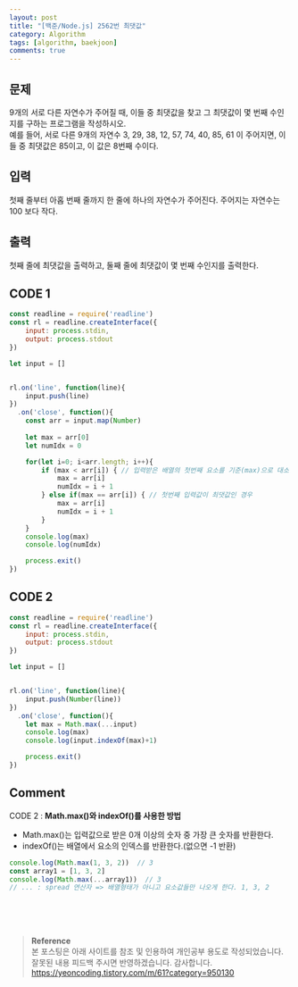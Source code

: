 ```yaml
---
layout: post
title: "[백준/Node.js] 2562번 최댓값"
category: Algorithm
tags: [algorithm, baekjoon]
comments: true
---
```


## 문제
9개의 서로 다른 자연수가 주어질 때, 이들 중 최댓값을 찾고 그 최댓값이 몇 번째 수인지를 구하는 프로그램을 작성하시오.   
예를 들어, 서로 다른 9개의 자연수
3, 29, 38, 12, 57, 74, 40, 85, 61
이 주어지면, 이들 중 최댓값은 85이고, 이 값은 8번째 수이다.

## 입력
첫째 줄부터 아홉 번째 줄까지 한 줄에 하나의 자연수가 주어진다. 주어지는 자연수는 100 보다 작다.

## 출력
첫째 줄에 최댓값을 출력하고, 둘째 줄에 최댓값이 몇 번째 수인지를 출력한다.

## CODE 1
```javascript
const readline = require('readline')
const rl = readline.createInterface({
    input: process.stdin,
    output: process.stdout
})

let input = []


rl.on('line', function(line){
    input.push(line)
})
  .on('close', function(){
    const arr = input.map(Number)
    
    let max = arr[0]
    let numIdx = 0

    for(let i=0; i<arr.length; i++){
        if (max < arr[i]) { // 입력받은 배열의 첫번째 요소를 기준(max)으로 대소 비교해 나간다
            max = arr[i]
            numIdx = i + 1 
        } else if(max == arr[i]) { // 첫번째 입력값이 최댓값인 경우
            max = arr[i]
            numIdx = i + 1
        }
    }
    console.log(max)
    console.log(numIdx)

    process.exit()
})
```

## CODE 2
```javascript
const readline = require('readline')
const rl = readline.createInterface({
    input: process.stdin,
    output: process.stdout
})

let input = []


rl.on('line', function(line){
    input.push(Number(line))
})
  .on('close', function(){
    let max = Math.max(...input)  
    console.log(max)
    console.log(input.indexOf(max)+1)

    process.exit()
})
```

## Comment
CODE 2 : **Math.max()와 indexOf()를 사용한 방법**
- Math.max()는 입력값으로 받은 0개 이상의 숫자 중 가장 큰 숫자를 반환한다.
- indexOf()는 배열에서 요소의 인덱스를 반환한다.(없으면 -1 반환)

```javascript
console.log(Math.max(1, 3, 2))  // 3
const array1 = [1, 3, 2]
console.log(Math.max(...array1))  // 3  
// ... : spread 연산자 => 배열형태가 아니고 요소값들만 나오게 한다. 1, 3, 2
```

<br>
<br>
<br>

>**Reference**   
본 포스팅은 아래 사이트를 참조 및 인용하여 개인공부 용도로 작성되었습니다.   
잘못된 내용 피드백 주시면 반영하겠습니다. 감사합니다.   
[https://yeoncoding.tistory.com/m/61?category=950130 ](https://yeoncoding.tistory.com/m/61?category=950130 )